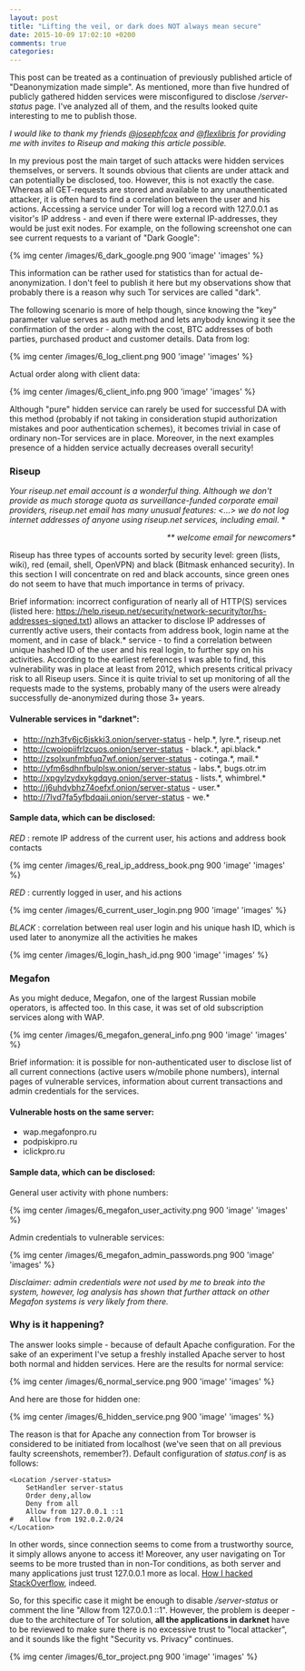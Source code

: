 ```yaml
---
layout: post
title: "Lifting the veil, or dark does NOT always mean secure"
date: 2015-10-09 17:02:10 +0200
comments: true
categories: 
---
```

This post can be treated as a continuation of previously published article of "Deanonymization made simple". As mentioned, more than five hundred 
of publicly gathered hidden services were misconfigured to disclose */server-status* page. I've analyzed all of them, and the results looked quite
interesting to me to publish those.

*I would like to thank my friends <a href="https://twitter.com/josephfcox">@josephfcox</a> and <a href="https://twitter.com/flexlibris">@flexlibris</a> for providing me with invites 
to Riseup and making this article possible.*

<!--more-->

In my previous post the main target of such attacks were hidden services themselves, or servers. It sounds obvious that clients are under attack and
can potentially be disclosed, too. However, this is not exactly the case. Whereas all GET-requests are stored and available to any unauthenticated
attacker, it is often hard to find a correlation between the user and his actions. Accessing a service under Tor will log a record with 127.0.0.1 as
visitor's IP address - and even if there were external IP-addresses, they would be just exit nodes.
For example, on the following screenshot one can see current requests to a variant of "Dark Google": 

{% img center /images/6_dark_google.png 900 'image' 'images' %}

This information can be rather used for statistics than for actual de-anonymization. I don't feel to 
publish it here but my observations show that probably there is a reason why such Tor services are called "dark". 

The following scenario is more of help though, since knowing the "key" parameter value serves as auth method and 
lets anybody knowing it see the confirmation of the order - along with the cost, BTC addresses of both parties, 
purchased product and customer details. Data from log:

{% img center /images/6_log_client.png 900 'image' 'images' %}

Actual order along with client data:

{% img center /images/6_client_info.png 900 'image' 'images' %}

Although "pure" hidden service can rarely be used for successful DA with this method (probably if not taking in consideration stupid authorization mistakes and
poor authentication schemes), it becomes trivial in case of ordinary non-Tor services are in place. Moreover, in the next examples presence of a hidden 
service actually decreases overall security!
 

### Riseup
*Your riseup.net email account is a wonderful thing. Although we don't provide as much storage quota as surveillance-funded corporate email providers, riseup.net
email has many unusual features: <...> we do not log internet addresses of anyone using riseup.net services, including email.* *

<i><p align="right">** welcome email for newcomers*</p></i>

Riseup has three types of accounts sorted by security level: green (lists, wiki), red (email, shell, OpenVPN) and black (Bitmask enhanced security).
In this section I will concentrate on red and black accounts, since green ones do not seem to have that much importance in terms of privacy. 


Brief information:
incorrect configuration of nearly all of HTTP(S) services (listed
here: https://help.riseup.net/security/network-security/tor/hs-addresses-signed.txt)
allows an attacker to disclose IP addresses of currently active users,
their contacts from address book, login name at the moment, and in case of black.* service - to
find a correlation between unique hashed ID of the user and his real
login, to further spy on his activities. According to the earliest
references I was able to find, this vulnerability was in place at
least from 2012, which presents critical privacy risk to all Riseup
users. Since it is quite trivial to set up monitoring of all the
requests made to the systems, probably many of the users were already
successfully de-anonymized during those 3+ years.



#### Vulnerable services in "darknet":

* http://nzh3fv6jc6jskki3.onion/server-status - help.\*, lyre.*, riseup.net
* http://cwoiopiifrlzcuos.onion/server-status - black.\*, api.black.\*
* http://zsolxunfmbfuq7wf.onion/server-status - cotinga.\*, mail.\*
* http://yfm6sdhnfbulplsw.onion/server-status - labs.\*, bugs.otr.im
* http://xpgylzydxykgdqyg.onion/server-status - lists.\*, whimbrel.\*
* http://j6uhdvbhz74oefxf.onion/server-status - user.\*
* http://7lvd7fa5yfbdqaii.onion/server-status - we.\*


#### Sample data, which can be disclosed:
*RED* : remote IP address of the current user, his actions and address book contacts

{% img center /images/6_real_ip_address_book.png 900 'image' 'images' %}

*RED* : currently logged in user, and his actions

{% img center /images/6_current_user_login.png 900 'image' 'images' %}

*BLACK* : correlation between real user login and his unique hash ID, which
is used later to anonymize all the activities he makes

{% img center /images/6_login_hash_id.png 900 'image' 'images' %}



### Megafon
As you might deduce, Megafon, one of the largest Russian mobile operators, is affected too. In this case,
it was set of old subscription services along with WAP.

{% img center /images/6_megafon_general_info.png 900 'image' 'images' %}

Brief information:
it is possible for non-authenticated user to disclose list of all current connections (active users w/mobile phone numbers),
internal pages of vulnerable services, information about current transactions and admin credentials for the services.

#### Vulnerable hosts on the same server:

* wap.megafonpro.ru
* podpiskipro.ru
* iclickpro.ru


#### Sample data, which can be disclosed:
General user activity with phone numbers:

{% img center /images/6_megafon_user_activity.png 900 'image' 'images' %}

Admin credentials to vulnerable services:

{% img center /images/6_megafon_admin_passwords.png 900 'image' 'images' %}

*Disclaimer: admin credentials were not used by me to break into the system, however, log analysis has shown
that further attack on other Megafon systems is very likely from there.*

### Why is it happening?
The answer looks simple - because of default Apache configuration. For the sake of an experiment I've setup a freshly installed
Apache server to host both normal and hidden services. Here are the results for normal service:

{% img center /images/6_normal_service.png 900 'image' 'images' %}

And here are those for hidden one:

{% img center /images/6_hidden_service.png 900 'image' 'images' %}

The reason is that for Apache any connection from Tor browser is considered to be initiated from localhost (we've seen that on all 
previous faulty screenshots, remember?). Default configuration of *status.conf* is as follows:

```
<Location /server-status>
    SetHandler server-status
    Order deny,allow
    Deny from all
    Allow from 127.0.0.1 ::1
#    Allow from 192.0.2.0/24
</Location>
```

In other words, since connection seems to come from a trustworthy source, it simply allows anyone to access it!
Moreover, any user navigating on Tor seems to be more trusted than in non-Tor conditions, as both server and many applications just trust 127.0.0.1 more as local.
<a href="http://blog.ircmaxell.com/2012/11/anatomy-of-attack-how-i-hacked.html">How I hacked StackOverflow</a>, indeed.

So, for this specific case it might be enough to disable */server-status* or comment the line "Allow from 127.0.0.1 ::1". However, the problem is deeper - due 
to the architecture of Tor solution, **all the applications in darknet** have to be reviewed to make sure there is no excessive trust to "local attacker", and 
it sounds like the fight "Security vs. Privacy" continues.

{% img center /images/6_tor_project.png 900 'image' 'images' %}